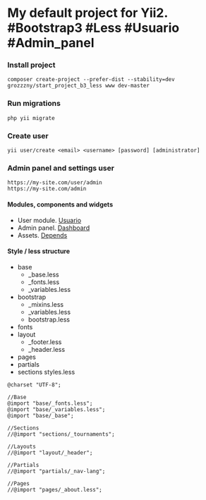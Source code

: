 My default project for Yii2. #Bootstrap3 #Less #Usuario #Admin_panel
==============================

### Install project
```
composer create-project --prefer-dist --stability=dev grozzzny/start_project_b3_less www dev-master
```

### Run migrations
```
php yii migrate
```

### Create user
```
yii user/create <email> <username> [password] [administrator]
```

### Admin panel and settings user
```
https://my-site.com/user/admin
https://my-site.com/admin
```

#### Modules, components and widgets
- User module. [Usuario](https://yii2-usuario.readthedocs.io/en/latest/) 
- Admin panel. [Dashboard](https://github.com/grozzzny/admin) 
- Assets. [Depends](https://github.com/grozzzny/depends) 

#### Style / less structure
- base
    - _base.less
    - _fonts.less
    - _variables.less
- bootstrap
    - _mixins.less
    - _variables.less
    - bootstrap.less
- fonts
- layout
    - _footer.less
    - _header.less
- pages
- partials
- sections
styles.less
```
@charset "UTF-8";

//Base
@import "base/_fonts.less";
@import "base/_variables.less";
@import "base/_base";

//Sections
//@import "sections/_tournaments";

//Layouts
//@import "layout/_header";

//Partials
//@import "partials/_nav-lang";

//Pages
//@import "pages/_about.less";
```
